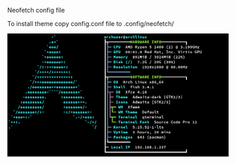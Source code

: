 Neofetch config file

To install theme copy config.conf file to .config/neofetch/

<img src="https://github.com/lw39152/neofetch_theme/blob/master/neofetch.png">

